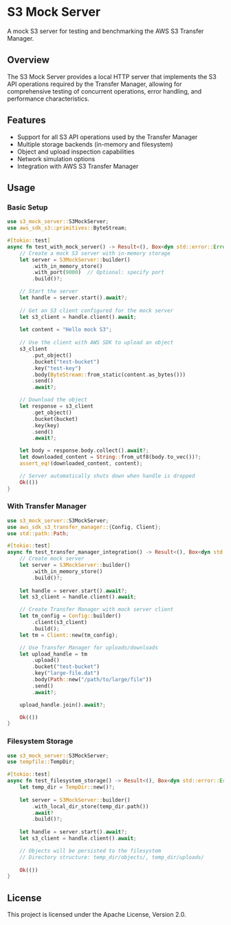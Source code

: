 # S3 Mock Server

A mock S3 server for testing and benchmarking the AWS S3 Transfer Manager.

## Overview

The S3 Mock Server provides a local HTTP server that implements the S3 API operations required by the Transfer Manager, allowing for comprehensive testing of concurrent operations, error handling, and performance characteristics.

## Features

- Support for all S3 API operations used by the Transfer Manager
- Multiple storage backends (in-memory and filesystem)
- Object and upload inspection capabilities
- Network simulation options
- Integration with AWS S3 Transfer Manager

## Usage

### Basic Setup

```rust
use s3_mock_server::S3MockServer;
use aws_sdk_s3::primitives::ByteStream;

#[tokio::test]
async fn test_with_mock_server() -> Result<(), Box<dyn std::error::Error>> {
    // Create a mock S3 server with in-memory storage
    let server = S3MockServer::builder()
        .with_in_memory_store()
        .with_port(9000)  // Optional: specify port
        .build()?;

    // Start the server
    let handle = server.start().await?;
    
    // Get an S3 client configured for the mock server
    let s3_client = handle.client().await;
    
    let content = "Hello mock S3";
    
    // Use the client with AWS SDK to upload an object
    s3_client
        .put_object()
        .bucket("test-bucket")
        .key("test-key")
        .body(ByteStream::from_static(content.as_bytes()))
        .send()
        .await?;

    // Download the object
    let response = s3_client
        .get_object()
        .bucket(bucket)
        .key(key)
        .send()
        .await?;

    let body = response.body.collect().await?;
    let downloaded_content = String::from_utf8(body.to_vec())?;
    assert_eq!(downloaded_content, content);

    // Server automatically shuts down when handle is dropped
    Ok(())
}
```

### With Transfer Manager

```rust
use s3_mock_server::S3MockServer;
use aws_sdk_s3_transfer_manager::{Config, Client};
use std::path::Path;

#[tokio::test]
async fn test_transfer_manager_integration() -> Result<(), Box<dyn std::error::Error>> {
    // Create mock server
    let server = S3MockServer::builder()
        .with_in_memory_store()
        .build()?;
    
    let handle = server.start().await?;
    let s3_client = handle.client().await;

    // Create Transfer Manager with mock server client
    let tm_config = Config::builder()
        .client(s3_client)
        .build();
    let tm = Client::new(tm_config);

    // Use Transfer Manager for uploads/downloads
    let upload_handle = tm
        .upload()
        .bucket("test-bucket")
        .key("large-file.dat")
        .body(Path::new("/path/to/large/file"))
        .send()
        .await?;

    upload_handle.join().await?;

    Ok(())
}
```

### Filesystem Storage

```rust
use s3_mock_server::S3MockServer;
use tempfile::TempDir;

#[tokio::test]
async fn test_filesystem_storage() -> Result<(), Box<dyn std::error::Error>> {
    let temp_dir = TempDir::new()?;
    
    let server = S3MockServer::builder()
        .with_local_dir_store(temp_dir.path())
        .await?
        .build()?;
    
    let handle = server.start().await?;
    let s3_client = handle.client().await;

    // Objects will be persisted to the filesystem
    // Directory structure: temp_dir/objects/, temp_dir/uploads/
    
    Ok(())
}
```

## License

This project is licensed under the Apache License, Version 2.0.
